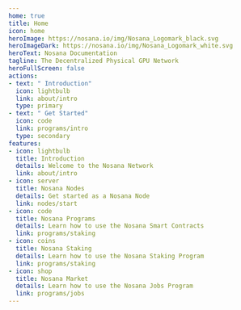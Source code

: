 ```yaml
---
home: true
title: Home
icon: home
heroImage: https://nosana.io/img/Nosana_Logomark_black.svg
heroImageDark: https://nosana.io/img/Nosana_Logomark_white.svg
heroText: Nosana Documentation
tagline: The Decentralized Physical GPU Network
heroFullScreen: false
actions:
- text: " Introduction"
  icon: lightbulb
  link: about/intro
  type: primary
- text: " Get Started"
  icon: code
  link: programs/intro
  type: secondary
features:
- icon: lightbulb
  title: Introduction
  details: Welcome to the Nosana Network
  link: about/intro
- icon: server
  title: Nosana Nodes
  details: Get started as a Nosana Node
  link: nodes/start
- icon: code
  title: Nosana Programs
  details: Learn how to use the Nosana Smart Contracts
  link: programs/staking
- icon: coins
  title: Nosana Staking
  details: Learn how to use the Nosana Staking Program
  link: programs/staking
- icon: shop
  title: Nosana Market
  details: Learn how to use the Nosana Jobs Program
  link: programs/jobs
---
```

